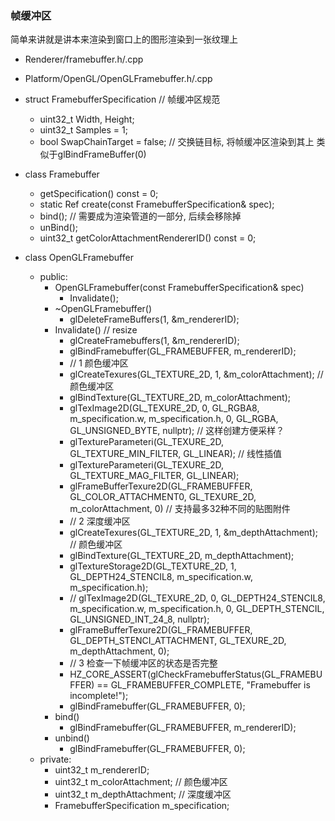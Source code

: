 ### 帧缓冲区
简单来讲就是讲本来渲染到窗口上的图形渲染到一张纹理上


* Renderer/framebuffer.h/.cpp
* Platform/OpenGL/OpenGLFramebuffer.h/.cpp


* struct FramebufferSpecification  // 帧缓冲区规范
  * uint32_t Width, Height;
  * uint32_t Samples = 1; 
  * bool SwapChainTarget = false;  // 交换链目标, 将帧缓冲区渲染到其上 类似于glBindFrameBuffer(0)


* class Framebuffer
  * getSpecification() const = 0;
  * static Ref<xxx> create(const FramebufferSpecification& spec);
  * bind();  // 需要成为渲染管道的一部分, 后续会移除掉
  * unBind();
  * uint32_t getColorAttachmentRendererID() const = 0;

* class OpenGLFramebuffer
  * public:
    * OpenGLFramebuffer(const FramebufferSpecification& spec)
      * Invalidate();
    * ~OpenGLFramebuffer()
      * glDeleteFrameBuffers(1, &m_rendererID);
    * Invalidate()  // resize
      * glCreateFramebuffers(1, &m_rendererID);
      * glBindFramebuffer(GL_FRAMEBUFFER, m_rendererID);
      * // 1 颜色缓冲区
      * glCreateTexures(GL_TEXTURE_2D, 1, &m_colorAttachment);  // 颜色缓冲区 
      * glBindTexture(GL_TEXTURE_2D, m_colorAttachment);
      * glTexImage2D(GL_TEXURE_2D, 0, GL_RGBA8, m_specification.w, m_specification.h, 0, GL_RGBA, GL_UNSIGNED_BYTE, nullptr);  // 这样创建方便采样？
      * glTextureParameteri(GL_TEXURE_2D, GL_TEXTURE_MIN_FILTER, GL_LINEAR);  // 线性插值 
      * glTextureParameteri(GL_TEXURE_2D, GL_TEXTURE_MAG_FILTER, GL_LINEAR);
      * glFrameBufferTexure2D(GL_FRAMEBUFFER, GL_COLOR_ATTACHMENT0, GL_TEXURE_2D, m_colorAttachment, 0)  // 支持最多32种不同的贴图附件
      * // 2 深度缓冲区
      * glCreateTexures(GL_TEXTURE_2D, 1, &m_depthAttachment);  // 颜色缓冲区
      * glBindTexture(GL_TEXTURE_2D, m_depthAttachment);
      * glTextureStorage2D(GL_TEXTURE_2D, 1, GL_DEPTH24_STENCIL8, m_specification.w, m_specification.h);
      * // glTexImage2D(GL_TEXURE_2D, 0, GL_DEPTH24_STENCIL8, m_specification.w, m_specification.h, 0, GL_DEPTH_STENCIL, GL_UNSIGNED_INT_24_8, nullptr);
      * glFrameBufferTexure2D(GL_FRAMEBUFFER, GL_DEPTH_STENCI_ATTACHMENT, GL_TEXURE_2D, m_depthAttachment, 0);
      * // 3 检查一下帧缓冲区的状态是否完整
      * HZ_CORE_ASSERT(glCheckFramebufferStatus(GL_FRAMEBUFFER) == GL_FRAMEBUFFER_COMPLETE, "Framebuffer is incomplete!");
      * glBindFramebuffer(GL_FRAMEBUFFER, 0);
    * bind()
      * glBindFramebuffer(GL_FRAMEBUFFER, m_rendererID);
    * unbind()
      * glBindFramebuffer(GL_FRAMEBUFFER, 0);
  * private:
    * uint32_t m_rendererID;
    * uint32_t m_colorAttachment;  // 颜色缓冲区
    * uint32_t m_depthAttachment;  // 深度缓冲区
    * FramebufferSpecification m_specification; 